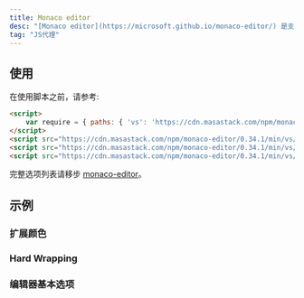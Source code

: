 ```yaml
---
title: Monaco editor
desc: "[Monaco editor](https://microsoft.github.io/monaco-editor/) 是支持 [VS Code](https://github.com/microsoft/vscode) 的代码编辑器。"
tag: "JS代理"
---
```


## 使用

<masa-example file="Examples.components.monaco_editor.Usage"></masa-example>



在使用脚本之前，请参考:

```html
<script>
    var require = { paths: { 'vs': 'https://cdn.masastack.com/npm/monaco-editor/0.34.1/min/vs' } };
</script>
<script src="https://cdn.masastack.com/npm/monaco-editor/0.34.1/min/vs/loader.js"></script>
<script src="https://cdn.masastack.com/npm/monaco-editor/0.34.1/min/vs/editor/editor.main.nls.js"></script>
<script src="https://cdn.masastack.com/npm/monaco-editor/0.34.1/min/vs/editor/editor.main.js"></script>
```

完整选项列表请移步 [monaco-editor](https://microsoft.github.io/monaco-editor/docs.html)。

## 示例

### 扩展颜色

<masa-example file="Examples.components.monaco_editor.ExposedColors"></masa-example>

### Hard Wrapping

<masa-example file="Examples.components.monaco_editor.HardWrapping"></masa-example>

### 编辑器基本选项

<masa-example file="Examples.components.monaco_editor.EditorBasicOptions"></masa-example>
